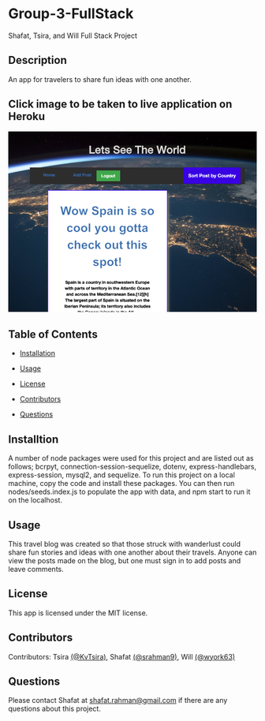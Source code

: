 # Group-3-FullStack

Shafat, Tsira, and Will Full Stack Project

## Description

An app for travelers to share fun ideas with one another.

## Click image to be taken to live application on Heroku

[![Click image for live applicatoin](./public/images/screenshotOfApp.png)](https://sheltered-peak-50835.herokuapp.com/)

## Table of Contents

- [Installation](#installation)

- [Usage](#usage)

- [License](#license)

- [Contributors](#contributors)

- [Questions](#questions)

## Installtion

A number of node packages were used for this project and are listed out as follows; bcrpyt, connection-session-sequelize, dotenv, express-handlebars, express-session, mysql2, and sequelize. To run this project on a local machine, copy the code and install these packages. You can then run nodes/seeds.index.js to populate the app with data, and npm start to run it on the localhost.

## Usage

This travel blog was created so that those struck with wanderlust could share fun stories and ideas with one another about their travels. Anyone can view the posts made on the blog, but one must sign in to add posts and leave comments.

## License

This app is licensed under the MIT license.

## Contributors

Contributors: Tsira [(@KvTsira)](https://github.com/KvTsira), Shafat [(@srahman9)](https://github.com/srahman9), Will [(@wyork63)](https://github.com/wyork63)

## Questions

Please contact Shafat at shafat.rahman@gmail.com if there are any questions about this project.

